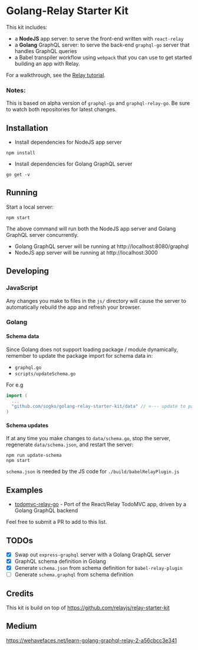 # Golang-Relay Starter Kit

This kit includes:

* a **NodeJS** app server: to serve the front-end written with `react-relay`
* a **Golang** GraphQL server: to serve the back-end `graphql-go` server that handles GraphQL queries
* a Babel transpiler workflow using `webpack` that you can use to get started building an app with Relay.

For a walkthrough, see the [Relay tutorial](https://facebook.github.io/relay/docs/tutorial.html).

### Notes:

This is based on alpha version of `graphql-go` and `graphql-relay-go`.
Be sure to watch both repositories for latest changes.

## Installation

* Install dependencies for NodeJS app server

```
npm install
```

* Install dependencies for Golang GraphQL server

```
go get -v
```

## Running

Start a local server:

```
npm start
```

The above command will run both the NodeJS app server and Golang GraphQL server concurrently.

* Golang GraphQL server will be running at http://localhost:8080/graphql
* NodeJS app server will be running at http://localhost:3000

## Developing

### JavaScript

Any changes you make to files in the `js/` directory will cause the server to
automatically rebuild the app and refresh your browser.

### Golang

#### Schema data

Since Golang does not support loading package / module dynamically, remember to update the package import for schema data in:

* `graphql.go`
* `scripts/updateSchema.go`

For e.g

```go
import (
  ...
  "github.com/sogko/golang-relay-starter-kit/data" // <--- update to package containing schema
)
```

#### Schema updates

If at any time you make changes to `data/schema.go`, stop the server,
regenerate `data/schema.json`, and restart the server:

```
npm run update-schema
npm start
```

`schema.json` is needed by the JS code for `./build/babelRelayPlugin.js`

## Examples

* [todomvc-relay-go](https://github.com/sogko/todomvc-relay-go) - Port of the React/Relay TodoMVC app, driven by a Golang GraphQL backend

Feel free to submit a PR to add to this list.

## TODOs

* [x] Swap out `express-graphql` server with a Golang GraphQL server
* [x] GraphQL schema definition in Golang
* [x] Generate `schema.json` from schema definition for `babel-relay-plugin`
* [ ] Generate `schema.graphql` from schema definition

## Credits

This kit is build on top of https://github.com/relayjs/relay-starter-kit

## Medium

https://wehavefaces.net/learn-golang-graphql-relay-2-a56cbcc3e341
